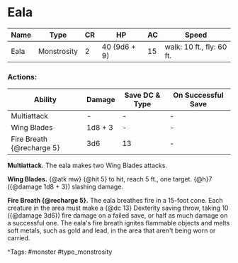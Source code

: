 # Eala

| Name | Type | CR | HP | AC | Speed |
|------|------|----|----|----|-------|
| Eala | Monstrosity | 2 | 40 (9d6 + 9) | 15 | walk: 10 ft., fly: 60 ft. |

### Actions:

| Ability | Damage | Save DC & Type | On Successful Save |
|---------|--------|----------------|--------------------|
| Multiattack | - | - | - |
| Wing Blades | 1d8 + 3 | - | - |
| Fire Breath {@recharge 5} | 3d6 | 13 | - |


**Multiattack.** The eala makes two Wing Blades attacks.

**Wing Blades.** {@atk mw} {@hit 5} to hit, reach 5 ft., one target. {@h}7 ({@damage 1d8 + 3}) slashing damage.

**Fire Breath {@recharge 5}.** The eala breathes fire in a 15-foot cone. Each creature in the area must make a {@dc 13} Dexterity saving throw, taking 10 ({@damage 3d6}) fire damage on a failed save, or half as much damage on a successful one. The eala's fire breath ignites flammable objects and melts soft metals, such as gold and lead, in the area that aren't being worn or carried.

^Tags: #monster #type_monstrosity